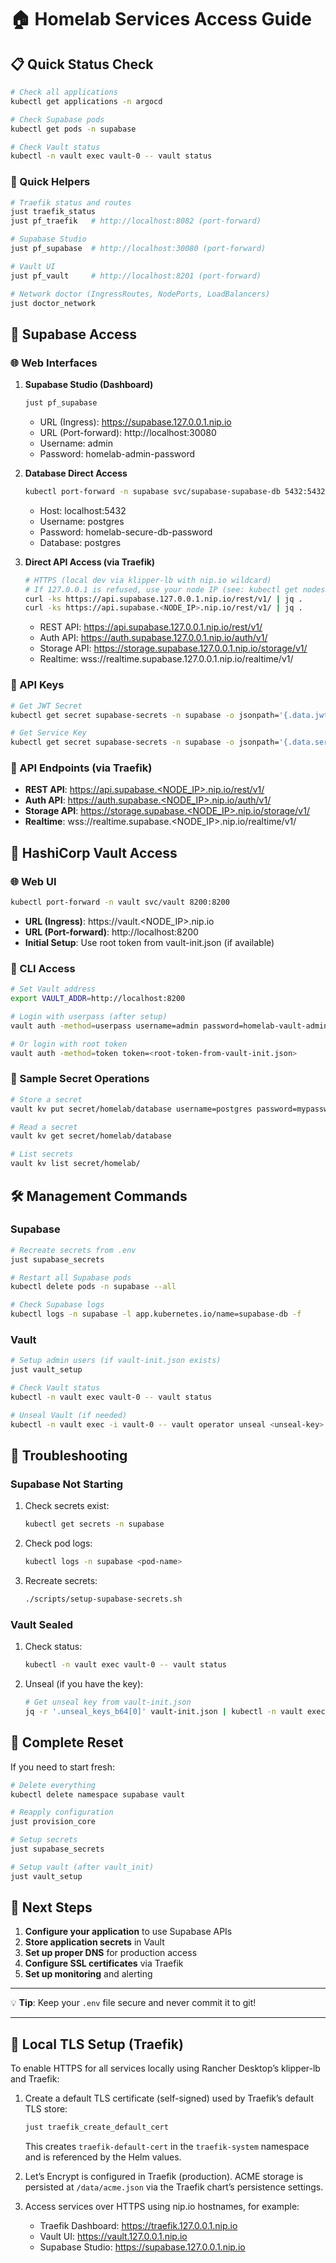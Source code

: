 # 🏠 Homelab Services Access Guide

## 📋 Quick Status Check

```bash
# Check all applications
kubectl get applications -n argocd

# Check Supabase pods
kubectl get pods -n supabase

# Check Vault status
kubectl -n vault exec vault-0 -- vault status
```

### 🧪 Quick Helpers

```bash
# Traefik status and routes
just traefik_status
just pf_traefik   # http://localhost:8082 (port-forward)

# Supabase Studio
just pf_supabase  # http://localhost:30080 (port-forward)

# Vault UI
just pf_vault     # http://localhost:8201 (port-forward)

# Network doctor (IngressRoutes, NodePorts, LoadBalancers)
just doctor_network
```

## 🔋 Supabase Access

### 🌐 Web Interfaces

1. **Supabase Studio (Dashboard)**
   ```bash
   just pf_supabase
   ```
   - URL (Ingress): https://supabase.127.0.0.1.nip.io
   - URL (Port-forward): http://localhost:30080
   - Username: admin
   - Password: homelab-admin-password

2. **Database Direct Access**
   ```bash
   kubectl port-forward -n supabase svc/supabase-supabase-db 5432:5432
   ```
   - Host: localhost:5432
   - Username: postgres
   - Password: homelab-secure-db-password
   - Database: postgres

3. **Direct API Access (via Traefik)**
   ```bash
   # HTTPS (local dev via klipper-lb with nip.io wildcard)
   # If 127.0.0.1 is refused, use your node IP (see: kubectl get nodes -o wide)
   curl -ks https://api.supabase.127.0.0.1.nip.io/rest/v1/ | jq .
   curl -ks https://api.supabase.<NODE_IP>.nip.io/rest/v1/ | jq .
   ```
   - REST API: https://api.supabase.127.0.0.1.nip.io/rest/v1/
   - Auth API: https://auth.supabase.127.0.0.1.nip.io/auth/v1/
   - Storage API: https://storage.supabase.127.0.0.1.nip.io/storage/v1/
   - Realtime: wss://realtime.supabase.127.0.0.1.nip.io/realtime/v1/

### 🔑 API Keys

```bash
# Get JWT Secret
kubectl get secret supabase-secrets -n supabase -o jsonpath='{.data.jwt-secret}' | base64 -d

# Get Service Key
kubectl get secret supabase-secrets -n supabase -o jsonpath='{.data.service-key}' | base64 -d
```

### 📡 API Endpoints (via Traefik)

- **REST API**: https://api.supabase.<NODE_IP>.nip.io/rest/v1/
- **Auth API**: https://auth.supabase.<NODE_IP>.nip.io/auth/v1/
- **Storage API**: https://storage.supabase.<NODE_IP>.nip.io/storage/v1/
- **Realtime**: wss://realtime.supabase.<NODE_IP>.nip.io/realtime/v1/

## 🔐 HashiCorp Vault Access

### 🌐 Web UI

```bash
kubectl port-forward -n vault svc/vault 8200:8200
```

- **URL (Ingress)**: https://vault.<NODE_IP>.nip.io
- **URL (Port-forward)**: http://localhost:8200
- **Initial Setup**: Use root token from vault-init.json (if available)

### 🔑 CLI Access

```bash
# Set Vault address
export VAULT_ADDR=http://localhost:8200

# Login with userpass (after setup)
vault auth -method=userpass username=admin password=homelab-vault-admin

# Or login with root token
vault auth -method=token token=<root-token-from-vault-init.json>
```

### 📁 Sample Secret Operations

```bash
# Store a secret
vault kv put secret/homelab/database username=postgres password=mypassword

# Read a secret
vault kv get secret/homelab/database

# List secrets
vault kv list secret/homelab/
```

## 🛠️ Management Commands

### Supabase

```bash
# Recreate secrets from .env
just supabase_secrets

# Restart all Supabase pods
kubectl delete pods -n supabase --all

# Check Supabase logs
kubectl logs -n supabase -l app.kubernetes.io/name=supabase-db -f
```

### Vault

```bash
# Setup admin users (if vault-init.json exists)
just vault_setup

# Check Vault status
kubectl -n vault exec vault-0 -- vault status

# Unseal Vault (if needed)
kubectl -n vault exec -i vault-0 -- vault operator unseal <unseal-key>
```

## 🚨 Troubleshooting

### Supabase Not Starting

1. Check secrets exist:
   ```bash
   kubectl get secrets -n supabase
   ```

2. Check pod logs:
   ```bash
   kubectl logs -n supabase <pod-name>
   ```

3. Recreate secrets:
   ```bash
   ./scripts/setup-supabase-secrets.sh
   ```

### Vault Sealed

1. Check status:
   ```bash
   kubectl -n vault exec vault-0 -- vault status
   ```

2. Unseal (if you have the key):
   ```bash
   # Get unseal key from vault-init.json
   jq -r '.unseal_keys_b64[0]' vault-init.json | kubectl -n vault exec -i vault-0 -- vault operator unseal -
   ```

## 🔄 Complete Reset

If you need to start fresh:

```bash
# Delete everything
kubectl delete namespace supabase vault

# Reapply configuration
just provision_core

# Setup secrets
just supabase_secrets

# Setup vault (after vault_init)
just vault_setup
```

## 📱 Next Steps

1. **Configure your application** to use Supabase APIs
2. **Store application secrets** in Vault
3. **Set up proper DNS** for production access
4. **Configure SSL certificates** via Traefik
5. **Set up monitoring** and alerting

---

💡 **Tip**: Keep your `.env` file secure and never commit it to git!

---

## 🔐 Local TLS Setup (Traefik)

To enable HTTPS for all services locally using Rancher Desktop’s klipper-lb and Traefik:

1. Create a default TLS certificate (self-signed) used by Traefik’s default TLS store:
   ```bash
   just traefik_create_default_cert
   ```
   This creates `traefik-default-cert` in the `traefik-system` namespace and is referenced by the Helm values.

2. Let’s Encrypt is configured in Traefik (production). ACME storage is persisted at `/data/acme.json` via the Traefik chart’s persistence settings.

3. Access services over HTTPS using nip.io hostnames, for example:
   - Traefik Dashboard: https://traefik.127.0.0.1.nip.io
   - Vault UI: https://vault.127.0.0.1.nip.io
   - Supabase Studio: https://supabase.127.0.0.1.nip.io
